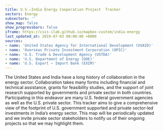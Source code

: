 ```yaml
---
title: U.S.–India Energy Cooperation Project  Tracker
sectors: Energy
subsectors: ''
show_map: false
show_progressbars: false
iframe: https://csis-ilab.github.io/mapbox-custom/india-energy
last_updated_at: 2019-07-03 00:00:00 +0000
sources:
- name: 'United States Agency for International Development (USAID)'
- name: 'Overseas Private Investment Corporation (OPIC)'
- name: 'U.S. Trade & Development Agency (USTDA)'
- name: 'U.S. Department of Energy (DOE)'
- name: 'U.S. Export – Import Bank (EXIM)'
---
```

The United States and India have a long history of collaboration in the energy sector.  Collaboration takes many forms including financial and technical assistance, grants for feasibility studies, and the support of joint research supported by governments and private sector in both countries.  Participating in this endeavor are many U.S. federal government agencies as well as the U.S. private sector.  This tracker aims to give a comprehensive view of the footprint of U.S. government supported and private sector-led investments in India’s energy sector.  This map will be periodically updated and we invite private sector stakeholders to notify us of their ongoing projects so that we may highlight them.
